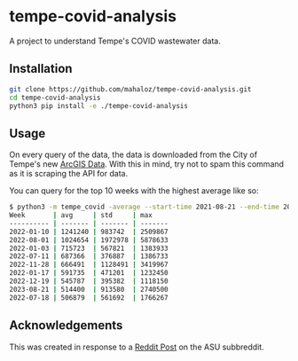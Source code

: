 # tempe-covid-analysis
A project to understand Tempe's COVID wastewater data.

## Installation
```bash
git clone https://github.com/mahaloz/tempe-covid-analysis.git
cd tempe-covid-analysis
python3 pip install -e ./tempe-covid-analysis
```

## Usage
On every query of the data, the data is downloaded from the City of Tempe's new [ArcGIS Data](https://www.arcgis.com/apps/dashboards/0eff3b8443d14c7d8bc7a5a37b82e6b0).
With this in mind, try not to spam this command as it is scraping the API for data.

You can query for the top 10 weeks with the highest average like so:
```bash 
$ python3 -m tempe_covid -average --start-time 2021-08-21 --end-time 2023-08-28
Week       | avg     | std     | max    
---------- | ------- | ------- | -------
2022-01-10 | 1241240 | 983742  | 2509867
2022-08-01 | 1024654 | 1972978 | 5878633
2022-01-03 | 715723  | 567821  | 1383933
2022-07-11 | 687366  | 376887  | 1386733
2022-11-28 | 666491  | 1128491 | 3419967
2022-01-17 | 591735  | 471201  | 1232450
2022-12-19 | 545787  | 395382  | 1118150
2023-08-21 | 514400  | 913580  | 2740500
2022-07-18 | 506879  | 561692  | 1766267
```

## Acknowledgements
This was created in response to a [Reddit Post](https://www.reddit.com/r/ASU/comments/1699rze/covid/) on the ASU subbreddit.
